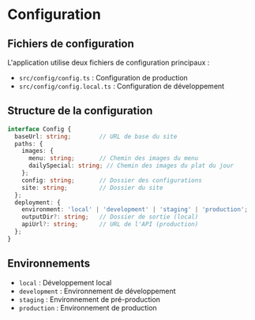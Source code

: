 # Configuration

## Fichiers de configuration

L'application utilise deux fichiers de configuration principaux :

- `src/config/config.ts` : Configuration de production
- `src/config/config.local.ts` : Configuration de développement

## Structure de la configuration

```typescript
interface Config {
  baseUrl: string;        // URL de base du site
  paths: {
    images: {
      menu: string;       // Chemin des images du menu
      dailySpecial: string; // Chemin des images du plat du jour
    };
    config: string;       // Dossier des configurations
    site: string;         // Dossier du site
  };
  deployment: {
    environment: 'local' | 'development' | 'staging' | 'production';
    outputDir?: string;   // Dossier de sortie (local)
    apiUrl?: string;      // URL de l'API (production)
  };
}
```

## Environnements

- `local` : Développement local
- `development` : Environnement de développement
- `staging` : Environnement de pré-production
- `production` : Environnement de production